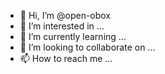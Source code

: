 - 👋 Hi, I’m @open-obox
- 👀 I’m interested in ...
- 🌱 I’m currently learning ...
- 💞️ I’m looking to collaborate on ...
- 📫 How to reach me ...

<!---
open-obox/open-obox is a ✨ special ✨ repository because its `README.md` (this file) appears on your GitHub profile.
You can click the Preview link to take a look at your changes.
--->
